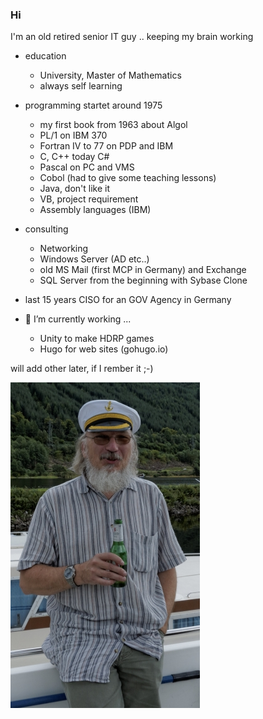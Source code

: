 ### Hi 

I'm an old retired senior IT guy .. keeping my brain working

- education
  - University, Master of Mathematics
  - always self learning
  
- programming startet around 1975
  - my first book from 1963 about Algol 
  - PL/1 on IBM 370 
  - Fortran IV to 77 on PDP and IBM
  - C, C++ today C#
  - Pascal on PC and VMS
  - Cobol (had to give some teaching lessons)
  - Java, don't like it
  - VB, project requirement
  - Assembly languages (IBM)
  
- consulting
  - Networking
  - Windows Server (AD etc..)
  - old MS Mail (first MCP in Germany) and Exchange
  - SQL Server from the beginning with Sybase Clone
  
- last 15 years
  CISO for an GOV Agency in Germany
  
- 🔭 I’m currently working ...
  - Unity to make HDRP games 
  - Hugo for web sites (gohugo.io)
  
will add other later, if I rember it ;-)

![me](https://github.com/gj52/gj52/blob/master/cap.jpg "cheers")

<!--
**gj52/gj52** is a ✨ _special_ ✨ repository because its `README.md` (this file) appears on your GitHub profile.

Here are some ideas to get you started:

-  I’m currently working on ...
- 🌱 I’m currently learning ...
- 👯 I’m looking to collaborate on ...
- 🤔 I’m looking for help with ...
- 💬 Ask me about ...
- 📫 How to reach me: ...
- 😄 Pronouns: ...
- ⚡ Fun fact: ...
-->
